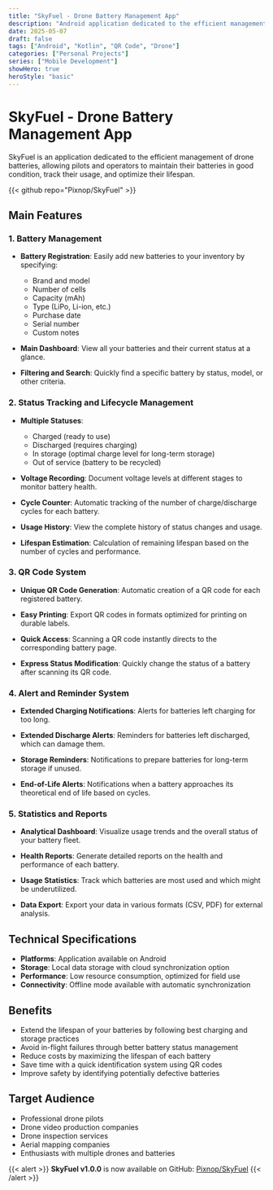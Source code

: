 ```yaml
---
title: "SkyFuel - Drone Battery Management App"
description: "Android application dedicated to the efficient management of drone batteries, allowing pilots and operators to maintain their batteries in good condition, track their usage, and optimize their lifespan."
date: 2025-05-07
draft: false
tags: ["Android", "Kotlin", "QR Code", "Drone"]
categories: ["Personal Projects"]
series: ["Mobile Development"]
showHero: true
heroStyle: "basic"
---
```


# SkyFuel - Drone Battery Management App

SkyFuel is an application dedicated to the efficient management of drone batteries, allowing pilots and operators to maintain their batteries in good condition, track their usage, and optimize their lifespan.

{{< github repo="Pixnop/SkyFuel" >}}

## Main Features

### 1. Battery Management

- **Battery Registration**: Easily add new batteries to your inventory by specifying:
  - Brand and model
  - Number of cells
  - Capacity (mAh)
  - Type (LiPo, Li-ion, etc.)
  - Purchase date
  - Serial number
  - Custom notes

- **Main Dashboard**: View all your batteries and their current status at a glance.

- **Filtering and Search**: Quickly find a specific battery by status, model, or other criteria.

### 2. Status Tracking and Lifecycle Management

- **Multiple Statuses**:
  - Charged (ready to use)
  - Discharged (requires charging)
  - In storage (optimal charge level for long-term storage)
  - Out of service (battery to be recycled)

- **Voltage Recording**: Document voltage levels at different stages to monitor battery health.

- **Cycle Counter**: Automatic tracking of the number of charge/discharge cycles for each battery.

- **Usage History**: View the complete history of status changes and usage.

- **Lifespan Estimation**: Calculation of remaining lifespan based on the number of cycles and performance.

### 3. QR Code System

- **Unique QR Code Generation**: Automatic creation of a QR code for each registered battery.

- **Easy Printing**: Export QR codes in formats optimized for printing on durable labels.

- **Quick Access**: Scanning a QR code instantly directs to the corresponding battery page.

- **Express Status Modification**: Quickly change the status of a battery after scanning its QR code.

### 4. Alert and Reminder System

- **Extended Charging Notifications**: Alerts for batteries left charging for too long.

- **Extended Discharge Alerts**: Reminders for batteries left discharged, which can damage them.

- **Storage Reminders**: Notifications to prepare batteries for long-term storage if unused.

- **End-of-Life Alerts**: Notifications when a battery approaches its theoretical end of life based on cycles.

### 5. Statistics and Reports

- **Analytical Dashboard**: Visualize usage trends and the overall status of your battery fleet.

- **Health Reports**: Generate detailed reports on the health and performance of each battery.

- **Usage Statistics**: Track which batteries are most used and which might be underutilized.

- **Data Export**: Export your data in various formats (CSV, PDF) for external analysis.

## Technical Specifications

- **Platforms**: Application available on Android
- **Storage**: Local data storage with cloud synchronization option
- **Performance**: Low resource consumption, optimized for field use
- **Connectivity**: Offline mode available with automatic synchronization

## Benefits

- Extend the lifespan of your batteries by following best charging and storage practices
- Avoid in-flight failures through better battery status management
- Reduce costs by maximizing the lifespan of each battery
- Save time with a quick identification system using QR codes
- Improve safety by identifying potentially defective batteries

## Target Audience

- Professional drone pilots
- Drone video production companies
- Drone inspection services
- Aerial mapping companies
- Enthusiasts with multiple drones and batteries


{{< alert >}}
**SkyFuel v1.0.0** is now available on GitHub: [Pixnop/SkyFuel](https://github.com/Pixnop/SkyFuel)
{{< /alert >}}